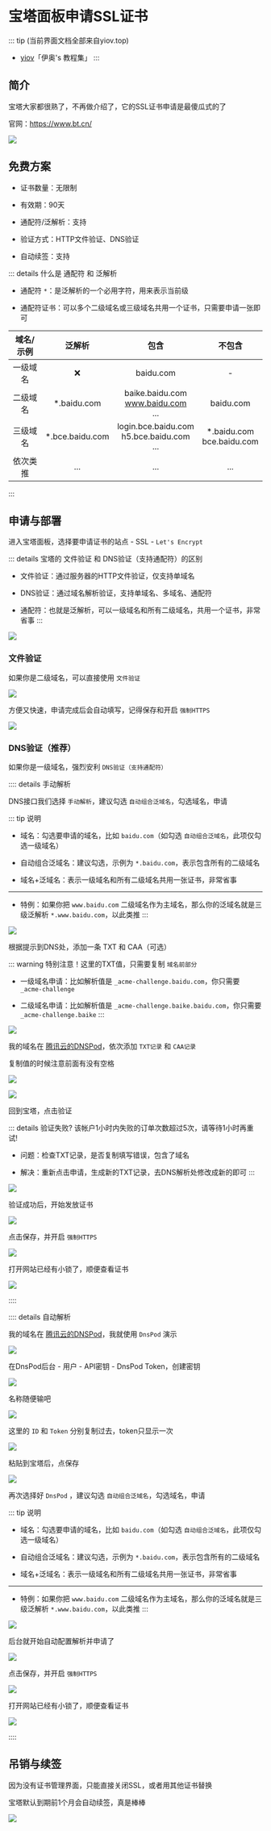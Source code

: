# 宝塔面板申请SSL证书

::: tip (当前界面文档全部来自yiov.top) 
* [yiov](https://yiov.top/)「伊奥's 教程集」
:::


## 简介

宝塔大家都很熟了，不再做介绍了，它的SSL证书申请是最傻瓜式的了

官网：https://www.bt.cn/

![](/ssl/bt/bt-01.png)



## 免费方案

* 证书数量：无限制

* 有效期：90天

* 通配符/泛解析：支持

* 验证方式：HTTP文件验证、DNS验证

* 自动续签：支持

::: details 什么是 通配符 和 泛解析

* 通配符 `*`：是泛解析的一个必用字符，用来表示当前级

* 通配符证书：可以多个二级域名或三级域名共用一个证书，只需要申请一张即可

| 域名/示例 | 泛解析 | 包含 | 不包含 |
|:-:|:-:|:-:|:-:|
| 一级域名 | ❌ | baidu.com | - |
| 二级域名 | *.baidu.com | baike.baidu.com<br>www.baidu.com<br>... | baidu.com |
| 三级域名 | *.bce.baidu.com | login.bce.baidu.com<br>h5.bce.baidu.com<br>... | *.baidu.com<br>bce.baidu.com |
| 依次类推 | ... | ... | ... |
:::




## 申请与部署

进入宝塔面板，选择要申请证书的站点 - SSL - `Let's Encrypt`

::: details 宝塔的 文件验证 和 DNS验证（支持通配符）的区别
* 文件验证：通过服务器的HTTP文件验证，仅支持单域名

* DNS验证：通过域名解析验证，支持单域名、多域名、通配符

* 通配符：也就是泛解析，可以一级域名和所有二级域名，共用一个证书，非常省事
:::

![](/ssl/bt/bt-02.png)


### 文件验证

如果你是二级域名，可以直接使用 `文件验证`

![](/ssl/bt/bt-03.png)

方便又快速，申请完成后会自动填写，记得保存和开启 `强制HTTPS`

![](/ssl/bt/bt-04.png)




### DNS验证（推荐）

如果你是一级域名，强烈安利 `DNS验证（支持通配符）`



:::: details 手动解析

DNS接口我们选择 `手动解析`，建议勾选 `自动组合泛域名`，勾选域名，申请

::: tip 说明

* 域名：勾选要申请的域名，比如 `baidu.com`（如勾选 `自动组合泛域名`，此项仅勾选一级域名）

* 自动组合泛域名：建议勾选，示例为 `*.baidu.com`，表示包含所有的二级域名

* 域名+泛域名：表示一级域名和所有二级域名共用一张证书，非常省事

---

* 特例：如果你把 `www.baidu.com` 二级域名作为主域名，那么你的泛域名就是三级泛解析 `*.www.baidu.com`，以此类推
:::


![](/ssl/bt/bt-05.png)

根据提示到DNS处，添加一条 TXT 和 CAA（可选）

::: warning 特别注意！这里的TXT值，只需要复制 `域名前部分`
* 一级域名申请：比如解析值是 `_acme-challenge.baidu.com`，你只需要 `_acme-challenge`

* 二级域名申请：比如解析值是 `_acme-challenge.baike.baidu.com`，你只需要 `_acme-challenge.baike`
:::

![](/ssl/bt/bt-06.png)

我的域名在 [腾讯云的DNSPod](https://www.dnspod.cn/)，依次添加 `TXT记录` 和 `CAA记录`

复制值的时候注意前面有没有空格

![](/ssl/bt/bt-07.png)

![](/ssl/bt/bt-08.png)

回到宝塔，点击验证

::: details 验证失败?
该帐户1小时内失败的订单次数超过5次，请等待1小时再重试!

* 问题：检查TXT记录，是否复制填写错误，包含了域名

* 解决：重新点击申请，生成新的TXT记录，去DNS解析处修改成新的即可
:::

![](/ssl/bt/bt-09.png)


验证成功后，开始发放证书

![](/ssl/bt/bt-10.png)

点击保存，并开启 `强制HTTPS`

![](/ssl/bt/bt-11.png)

打开网站已经有小锁了，顺便查看证书

![](/ssl/bt/bt-12.png)

::::









:::: details 自动解析

我的域名在 [腾讯云的DNSPod](https://www.dnspod.cn/)，我就使用 `DnsPod` 演示

![](/ssl/bt/bt-13.png)

在DnsPod后台 - 用户 - API密钥 - DnsPod Token，创建密钥

![](/ssl/bt/bt-14.png)

名称随便输吧

![](/ssl/bt/bt-15.png)

这里的 `ID` 和 `Token` 分别复制过去，token只显示一次

![](/ssl/bt/bt-16.png)

粘贴到宝塔后，点保存

![](/ssl/bt/bt-17.png)

再次选择好 `DnsPod` ，建议勾选 `自动组合泛域名`，勾选域名，申请

::: tip 说明

* 域名：勾选要申请的域名，比如 `baidu.com`（如勾选 `自动组合泛域名`，此项仅勾选一级域名）

* 自动组合泛域名：建议勾选，示例为 `*.baidu.com`，表示包含所有的二级域名

* 域名+泛域名：表示一级域名和所有二级域名共用一张证书，非常省事

---

* 特例：如果你把 `www.baidu.com` 二级域名作为主域名，那么你的泛域名就是三级泛解析 `*.www.baidu.com`，以此类推
:::

![](/ssl/bt/bt-18.png)

后台就开始自动配置解析并申请了

![](/ssl/bt/bt-19.png)

点击保存，并开启 `强制HTTPS`

![](/ssl/bt/bt-20.png)

打开网站已经有小锁了，顺便查看证书

![](/ssl/bt/bt-21.png)

::::




## 吊销与续签

因为没有证书管理界面，只能直接关闭SSL，或者用其他证书替换

宝塔默认到期前1个月会自动续签，真是棒棒

![](/ssl/bt/bt-22.png)